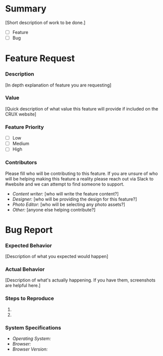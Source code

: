 # Summary

[Short description of work to be done.]

- [ ] Feature
- [ ] Bug

# Feature Request
### Description
[In depth explanation of feature you are requesting]

### Value
[Quick description of what value this feature will provide if included on the CRUX website]

### Feature Priority
- [ ] Low
- [ ] Medium
- [ ] High

### Contributors

Please fill who will be contributing to this feature. If you are unsure of who will be helping making this feature a reality please reach out via Slack to #website and we can attempt to find someone to support.

- *Content writer:* [who will write the feature content?]
- *Designer:* [who will be providing the design for this feature?]
- *Photo Editor:* [who will be selecting any photo assets?]
- *Other:* [anyone else helping contribute?]

# Bug Report
### Expected Behavior
[Description of what you expected would happen]

### Actual Behavior
[Description of what's actually happening. If you have them, screenshots are helpful here.]

### Steps to Reproduce

  1.
  1.

### System Specifications

- *Operating System:*
- *Browser:*
- *Browser Version:*
